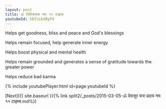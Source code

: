 ```yaml
---
layout: post
title: ॐ त्रिविक्रमाय नमः ११ टाइम्स
youtubeId: SbTcLKd0yP4
---
```

 
 
Helps get goodness, bliss and peace and God's blessings
 
Helps remain focused, help generate inner energy 
 
Helps boost physical and mental health 
 
Helps remain grounded and generates a sense of gratitude towards the greater power 
 
Helps reduce bad karma
 
 
 
 


{% include youtubePlayer.html id=page.youtubeId %}
 
[Next]({{ site.baseurl }}{% link  split2/_posts/2015-03-05-ॐ देवासुर वारा प्रदाय नमः ११ टाइम्स.md%})
 
